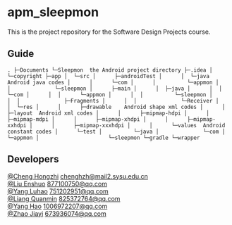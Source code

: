 # apm_sleepmon
This is the project repository for the Software Design Projects course.

## Guide

``
.
├─Documents
└─Sleepmon	the Android project directory
    ├─.idea
    │  └─copyright
    ├─app
    │  └─src
    │      ├─androidTest
    │      │  └─java	Android java codes
    │      │      └─com
    │      │          └─appmon
    │      │              └─sleepmon
    │      ├─main
    │      │  ├─java
    │      │  │  └─com
    │      │  │      └─appmon
    │      │  │          └─sleepmon
    │      │  │              ├─Fragments
    │      │  │              └─Receiver
    │      │  └─res
    │      │      ├─drawable	Android shape xml codes
    │      │      ├─layout	Android xml codes
    │      │      ├─mipmap-hdpi
    │      │      ├─mipmap-mdpi
    │      │      ├─mipmap-xhdpi
    │      │      ├─mipmap-xxhdpi
    │      │      ├─mipmap-xxxhdpi
    │      │      └─values	Android constant codes
    │      └─test
    │          └─java
    │              └─com
    │                  └─appmon
    │                      └─sleepmon
    └─gradle
        └─wrapper
``

## Developers

[@Cheng Hongzhi](https://github.com/chenghz)	chenghzh@mail2.sysu.edu.cn  
[@Liu Enshuo](https://github.com/liuenshuo9510)	877100750@qq.com  
[@Yang Luhao](https://github.com/yanglh751202951)	751202951@qq.com  
[@Liang Quanmin](https://github.com/Lqm321)	825372764@qq.com  
[@Yang Hao](https://github.com/yh25789)	1006972207@qq.com  
[@Zhao Jiayi](https://github.com/zhaojiayi)	673936074@qq.com  